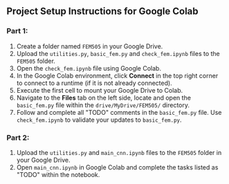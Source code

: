 
## Project Setup Instructions for Google Colab

### Part 1:
1. Create a folder named `FEM505` in your Google Drive.
2. Upload the `utilities.py`, `basic_fem.py` and `check_fem.ipynb` files to the `FEM505` folder.
3. Open the `check_fem.ipynb` file using Google Colab.
4. In the Google Colab environment, click **Connect** in the top right corner to connect to a runtime (if it is not already connected).
5. Execute the first cell to mount your Google Drive to Colab.
6. Navigate to the **Files** tab on the left side, locate and open the `basic_fem.py` file within the `drive/MyDrive/FEM505/` directory.
7. Follow and complete all "TODO" comments in the `basic_fem.py` file. Use `check_fem.ipynb` to validate your updates to `basic_fem.py`.

### Part 2:
1. Upload the `utilities.py` and `main_cnn.ipynb` files to the `FEM505` folder in your Google Drive.
2. Open `main_cnn.ipynb` in Google Colab and complete the tasks listed as "TODO" within the notebook.
